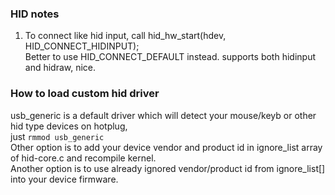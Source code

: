 ### HID notes

1. To connect like hid input,
   call hid_hw_start(hdev, HID_CONNECT_HIDINPUT);  
   Better to use HID_CONNECT_DEFAULT instead. supports both hidinput and hidraw, nice.

### How to load custom hid driver

   usb_generic is a default driver which will detect your mouse/keyb or other hid type devices on hotplug,  
   just `rmmod usb_generic`  
   Other option is to add your device vendor and product id in ignore_list array of hid-core.c and recompile kernel.  
   Another option is to use already ignored vendor/product id from ignore_list[] into your device firmware.

